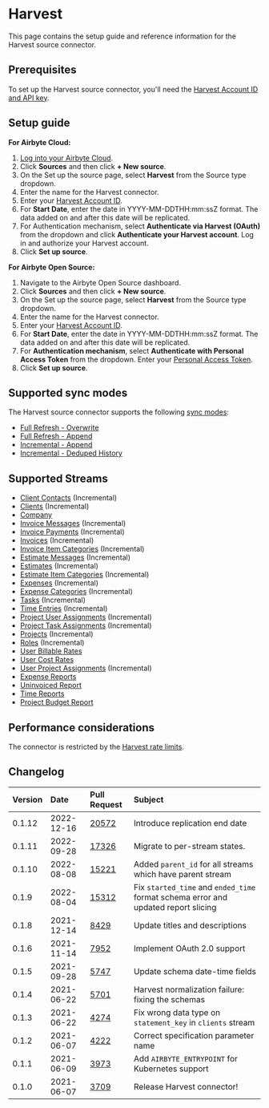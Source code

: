 # Harvest

This page contains the setup guide and reference information for the Harvest source connector.

## Prerequisites

To set up the Harvest source connector, you'll need the [Harvest Account ID and API key](https://help.getharvest.com/api-v2/authentication-api/authentication/authentication/).

## Setup guide

<!-- env:cloud -->
**For Airbyte Cloud:**

1. [Log into your Airbyte Cloud](https://cloud.airbyte.io/workspaces).
2. Click **Sources** and then click **+ New source**.
3. On the Set up the source page, select **Harvest** from the Source type dropdown.
4. Enter the name for the Harvest connector.
5. Enter your [Harvest Account ID](https://help.getharvest.com/api-v2/authentication-api/authentication/authentication/).
6. For **Start Date**, enter the date in YYYY-MM-DDTHH:mm:ssZ format. The data added on and after this date will be replicated.
7. For Authentication mechanism, select **Authenticate via Harvest (OAuth)** from the dropdown and click **Authenticate your Harvest account**. Log in and authorize your Harvest account.
8. Click **Set up source**.
<!-- /env:cloud -->

<!-- env:oss -->
**For Airbyte Open Source:**

1. Navigate to the Airbyte Open Source dashboard.
2. Click **Sources** and then click **+ New source**.
3. On the Set up the source page, select **Harvest** from the Source type dropdown.
4. Enter the name for the Harvest connector.
5. Enter your [Harvest Account ID](https://help.getharvest.com/api-v2/authentication-api/authentication/authentication/).
6. For **Start Date**, enter the date in YYYY-MM-DDTHH:mm:ssZ format. The data added on and after this date will be replicated.
7. For **Authentication mechanism**, select **Authenticate with Personal Access Token** from the dropdown. Enter your [Personal Access Token](https://help.getharvest.com/api-v2/authentication-api/authentication/authentication/#personal-access-tokens).
8. Click **Set up source**.
<!-- /env:oss -->

## Supported sync modes

The Harvest source connector supports the following [sync modes](https://docs.airbyte.com/cloud/core-concepts#connection-sync-modes):

* [Full Refresh - Overwrite](https://docs.airbyte.com/understanding-airbyte/glossary#full-refresh-sync)
* [Full Refresh - Append](https://docs.airbyte.com/understanding-airbyte/connections/full-refresh-append)
* [Incremental - Append](https://docs.airbyte.com/understanding-airbyte/connections/incremental-append)
* [Incremental - Deduped History](https://docs.airbyte.com/understanding-airbyte/connections/incremental-deduped-history)

## Supported Streams

* [Client Contacts](https://help.getharvest.com/api-v2/clients-api/clients/contacts/) \(Incremental\)
* [Clients](https://help.getharvest.com/api-v2/clients-api/clients/clients/) \(Incremental\)
* [Company](https://help.getharvest.com/api-v2/company-api/company/company/)
* [Invoice Messages](https://help.getharvest.com/api-v2/invoices-api/invoices/invoice-messages/) \(Incremental\)
* [Invoice Payments](https://help.getharvest.com/api-v2/invoices-api/invoices/invoice-payments/) \(Incremental\)
* [Invoices](https://help.getharvest.com/api-v2/invoices-api/invoices/invoices/) \(Incremental\)
* [Invoice Item Categories](https://help.getharvest.com/api-v2/invoices-api/invoices/invoice-item-categories/) \(Incremental\)
* [Estimate Messages](https://help.getharvest.com/api-v2/estimates-api/estimates/estimate-messages/) \(Incremental\)
* [Estimates](https://help.getharvest.com/api-v2/estimates-api/estimates/estimates/) \(Incremental\)
* [Estimate Item Categories](https://help.getharvest.com/api-v2/estimates-api/estimates/estimate-item-categories/) \(Incremental\)
* [Expenses](https://help.getharvest.com/api-v2/expenses-api/expenses/expenses/) \(Incremental\)
* [Expense Categories](https://help.getharvest.com/api-v2/expenses-api/expenses/expense-categories/) \(Incremental\)
* [Tasks](https://help.getharvest.com/api-v2/tasks-api/tasks/tasks/) \(Incremental\)
* [Time Entries](https://help.getharvest.com/api-v2/timesheets-api/timesheets/time-entries/) \(Incremental\)
* [Project User Assignments](https://help.getharvest.com/api-v2/projects-api/projects/user-assignments/) \(Incremental\)
* [Project Task Assignments](https://help.getharvest.com/api-v2/projects-api/projects/task-assignments/) \(Incremental\)
* [Projects](https://help.getharvest.com/api-v2/projects-api/projects/projects/) \(Incremental\)
* [Roles](https://help.getharvest.com/api-v2/roles-api/roles/roles/) \(Incremental\)
* [User Billable Rates](https://help.getharvest.com/api-v2/users-api/users/billable-rates/)
* [User Cost Rates](https://help.getharvest.com/api-v2/users-api/users/cost-rates/)
* [User Project Assignments](https://help.getharvest.com/api-v2/users-api/users/project-assignments/) \(Incremental\)
* [Expense Reports](https://help.getharvest.com/api-v2/reports-api/reports/expense-reports/)
* [Uninvoiced Report](https://help.getharvest.com/api-v2/reports-api/reports/uninvoiced-report/)
* [Time Reports](https://help.getharvest.com/api-v2/reports-api/reports/time-reports/)
* [Project Budget Report](https://help.getharvest.com/api-v2/reports-api/reports/project-budget-report/)

## Performance considerations

The connector is restricted by the [Harvest rate limits](https://help.getharvest.com/api-v2/introduction/overview/general/#rate-limiting).

## Changelog

| Version | Date       | Pull Request                                             | Subject                                                                            |
|:--------|:-----------|:---------------------------------------------------------|:-----------------------------------------------------------------------------------|
| 0.1.12  | 2022-12-16 | [20572](https://github.com/airbytehq/airbyte/pull/20572) | Introduce replication end date                                                     |
| 0.1.11  | 2022-09-28 | [17326](https://github.com/airbytehq/airbyte/pull/17326) | Migrate to per-stream states.                                                      |
| 0.1.10  | 2022-08-08 | [15221](https://github.com/airbytehq/airbyte/pull/15221) | Added `parent_id` for all streams which have parent stream                         |
| 0.1.9   | 2022-08-04 | [15312](https://github.com/airbytehq/airbyte/pull/15312) | Fix `started_time` and `ended_time` format schema error and updated report slicing |
| 0.1.8   | 2021-12-14 | [8429](https://github.com/airbytehq/airbyte/pull/8429)   | Update titles and descriptions                                                     |
| 0.1.6   | 2021-11-14 | [7952](https://github.com/airbytehq/airbyte/pull/7952)   | Implement OAuth 2.0 support                                                        |
| 0.1.5   | 2021-09-28 | [5747](https://github.com/airbytehq/airbyte/pull/5747)   | Update schema date-time fields                                                     |
| 0.1.4   | 2021-06-22 | [5701](https://github.com/airbytehq/airbyte/pull/5071)   | Harvest normalization failure: fixing the schemas                                  |
| 0.1.3   | 2021-06-22 | [4274](https://github.com/airbytehq/airbyte/pull/4274)   | Fix wrong data type on `statement_key` in `clients` stream                         |
| 0.1.2   | 2021-06-07 | [4222](https://github.com/airbytehq/airbyte/pull/4222)   | Correct specification parameter name                                               |
| 0.1.1   | 2021-06-09 | [3973](https://github.com/airbytehq/airbyte/pull/3973)   | Add `AIRBYTE_ENTRYPOINT` for Kubernetes support                                    |
| 0.1.0   | 2021-06-07 | [3709](https://github.com/airbytehq/airbyte/pull/3709)   | Release Harvest connector!                                                         |

